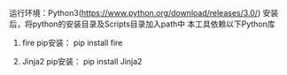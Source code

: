 运行环境：Python3(https://www.python.org/download/releases/3.0/)
安装后，将python的安装目录及Scripts目录加入path中
本工具依赖以下Python库

1. fire
pip安装：
pip install fire

2. Jinja2
pip安装：
pip install Jinja2
